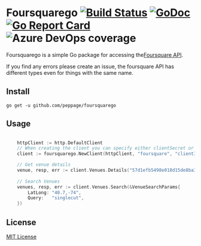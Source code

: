# Foursquarego [![Build Status](https://dev.azure.com/peppage/peppage/_apis/build/status/peppage.foursquarego?branchName=master)](https://dev.azure.com/peppage/peppage/_build/latest?definitionId=1&branchName=master) [![GoDoc](https://godoc.org/github.com/peppage/foursquarego?status.svg)](https://godoc.org/github.com/peppage/foursquarego) [![Go Report Card](https://goreportcard.com/badge/github.com/peppage/foursquarego)](https://goreportcard.com/report/github.com/peppage/foursquarego) ![Azure DevOps coverage](https://img.shields.io/azure-devops/coverage/peppage/peppage/1)
Foursquarego is a simple Go package for accessing the[Foursquare API](https://developer.foursquare.com/docs/).

If you find any errors please create an issue, the foursquare API has different types even for things with the same name.

## Install
    go get -u github.com/peppage/foursquarego

## Usage
```go

    httpClient := http.DefaultClient
    // When creating the client you can specify either clientSecret or the accesstoken
    client := foursquarego.NewClient(httpClient, "foursquare", "clientId", "clientSecret", "")

    // Get venue details
    venue, resp, err := client.Venues.Details("57d1efb5498e018d15de8ba3")
    
    // Search Venues
    venues, resp, err := client.Venues.Search(&VenueSearchParams{
		LatLong: "40.7,-74",
		Query:   "singlecut",
	})

```

## License
[MIT License](LICENSE.md)
